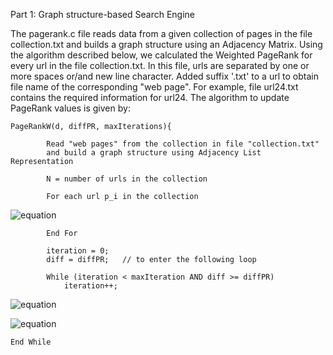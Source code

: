 Part 1: Graph structure-based Search Engine

The pagerank.c file reads data from a given collection of pages in the file collection.txt and builds a graph structure using an Adjacency Matrix. Using the algorithm described below, we calculated the Weighted PageRank for every url in the file collection.txt. In this file, urls are separated by one or more spaces or/and new line character. Added suffix '.txt' to a url to obtain file name of the corresponding "web page". For example, file url24.txt contains the required information for url24. The algorithm to update PageRank values is given by:

    PageRankW(d, diffPR, maxIterations){

            Read "web pages" from the collection in file "collection.txt"
            and build a graph structure using Adjacency List Representation

            N = number of urls in the collection

            For each url p_i in the collection
   ![equation](https://latex.codecogs.com/gif.latex?PR(p_i;0)&space;=&space;\frac{1}{N})
   
            End For

            iteration = 0;
            diff = diffPR;   // to enter the following loop

            While (iteration < maxIteration AND diff >= diffPR)
                iteration++;
   ![equation](https://latex.codecogs.com/gif.latex?PR(p_i;t&plus;1)&space;=&space;\frac{1-d}{N}&plus;d\sum_{p_j\epsilon&space;M(p_i)}^{&space;}PR(p_j;t)*W_{(p_j,&space;p_i)}^{in}*W_{(p_j,&space;p_i)}^{out})
   
   ![equation](https://latex.codecogs.com/gif.latex?diff&space;=&space;\sum_{i=1}^{N}|PR(p_i;&space;t&plus;1)-PR(p_i;&space;t)|)
   
    End While
   


